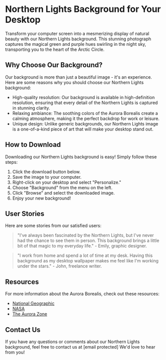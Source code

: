 <!--font:Montserrat-->

# Northern Lights Background for Your Desktop

Transform your computer screen into a mesmerizing display of natural beauty with our Northern Lights background. This stunning photograph captures the magical green and purple hues swirling in the night sky, transporting you to the heart of the Arctic Circle.

## Why Choose Our Background?

Our background is more than just a beautiful image - it's an experience. Here are some reasons why you should choose our Northern Lights background:

- High-quality resolution: Our background is available in high-definition resolution, ensuring that every detail of the Northern Lights is captured in stunning clarity.
- Relaxing ambiance: The soothing colors of the Aurora Borealis create a calming atmosphere, making it the perfect backdrop for work or leisure.
- Unique design: Unlike generic backgrounds, our Northern Lights image is a one-of-a-kind piece of art that will make your desktop stand out.

## How to Download

Downloading our Northern Lights background is easy! Simply follow these steps:

1. Click the download button below.
2. Save the image to your computer.
3. Right-click on your desktop and select "Personalize."
4. Choose "Background" from the menu on the left.
5. Click "Browse" and select the downloaded image.
6. Enjoy your new background!

## User Stories

Here are some stories from our satisfied users:

> "I've always been fascinated by the Northern Lights, but I've never had the chance to see them in person. This background brings a little bit of that magic to my everyday life." - Emily, graphic designer.

> "I work from home and spend a lot of time at my desk. Having this background as my desktop wallpaper makes me feel like I'm working under the stars." - John, freelance writer.

## Resources

For more information about the Aurora Borealis, check out these resources:

- [National Geographic](#)
- [NASA](#)
- [The Aurora Zone](#)

## Contact Us

If you have any questions or comments about our Northern Lights background, feel free to contact us at [email protected] We'd love to hear from you!

<!--

Write me content for website with wallpaper which alt text is:

"A photograph of the Northern Lights, with the green and purple hues swirling in the night sky."

The name/title of the page should not be 1:1 copy of the alt text but rather a real content of the website which is using this wallpaper.

- Use markdown format 
- Start with heading
- Heading should be short and concise
- The content should look like a real website 
- The website should not be about the wallpaper, wallpaper is just a related background
- Heading should be contain work "wallpaper" or "background"
- Include real sections like references, contact, user stories, etc. use things relevant to the page purpose.
- Feel free to use structure like headings, bullets, numbering, blockquotes, paragraphs, horizontal lines, etc.
- You can use formatting like bold or _italic_
- You can include UTF-8 emojis
- Links should be only #hash anchors (and you can refer to the document itself)
- Do not include images


---


# Aurora Borealis Wallpaper for Your Desktop

Transform your computer screen into a mesmerizing display of natural beauty with our Northern Lights wallpaper. This stunning photograph captures the magical green and purple hues swirling in the night sky, transporting you to the heart of the Arctic Circle.

## Why Choose Our Wallpaper?

Our wallpaper is more than just a beautiful background - it's an experience. Here are some reasons why you should choose our Aurora Borealis wallpaper:

- High-quality resolution: Our wallpaper is available in high-definition resolution, ensuring that every detail of the Northern Lights is captured in stunning clarity.
- Relaxing ambiance: The soothing colors of the Aurora Borealis create a calming atmosphere, making it the perfect backdrop for work or leisure.
- Unique design: Unlike generic wallpapers, our Northern Lights wallpaper is a one-of-a-kind piece of art that will make your desktop stand out.

## How to Download

Downloading our Aurora Borealis wallpaper is easy! Simply follow these steps:

1. Click the download button below.
2. Save the image to your computer.
3. Right-click on your desktop and select "Personalize."
4. Choose "Background" from the menu on the left.
5. Click "Browse" and select the downloaded image.
6. Enjoy your new wallpaper!

## User Stories

Here are some stories from our satisfied users:

> "I've always been fascinated by the Northern Lights, but I've never had the chance to see them in person. This wallpaper brings a little bit of that magic to my everyday life." - Emily, graphic designer.

> "I work from home and spend a lot of time at my desk. Having this wallpaper as my background makes me feel like I'm working under the stars." - John, freelance writer.

## References

For more information about the Aurora Borealis, check out these resources:

- [National Geographic](#)
- [NASA](#)
- [The Aurora Zone](#)

## Contact Us

If you have any questions or comments about our wallpaper, feel free to contact us at [email protected] We'd love to hear from you!


---


Heading should not include word "wallpaper". The website should not be about the wallpaper itself, wallpaper is just a related background, rewrite whole content.


---


# Experience the Magic of the Northern Lights on Your Desktop

Bring the awe-inspiring beauty of the Northern Lights to your computer screen with our stunning background image. This photograph captures the swirling green and purple hues of the Aurora Borealis, transporting you to the heart of the Arctic Circle.

## Why Choose Our Background?

Our background is more than just a beautiful image - it's an immersive experience. Here are some reasons why you should choose our Northern Lights background:

- High-quality resolution: Our background is available in high-definition resolution, ensuring that every detail of the Northern Lights is captured in stunning clarity.
- Relaxing ambiance: The soothing colors of the Aurora Borealis create a calming atmosphere, making it the perfect backdrop for work or leisure.
- Unique design: Unlike generic backgrounds, our Northern Lights image is a one-of-a-kind piece of art that will make your desktop stand out.

## How to Download

Downloading our Northern Lights background is easy! Simply follow these steps:

1. Click the download button below.
2. Save the image to your computer.
3. Right-click on your desktop and select "Personalize."
4. Choose "Background" from the menu on the left.
5. Click "Browse" and select the downloaded image.
6. Enjoy your new background!

## User Stories

Here are some stories from our satisfied users:

> "As someone who lives in the city, I never get to see the stars. Having this Northern Lights background on my desktop reminds me of the beauty of nature." - Sarah, accountant.

> "I love how the colors of the Aurora Borealis change throughout the day. It's like having a little piece of magic on my computer screen." - Michael, software engineer.

## References

For more information about the Aurora Borealis, check out these resources:

- [National Geographic](#)
- [NASA](#)
- [The Aurora Zone](#)

## Contact Us

If you have any questions or comments about our Northern Lights background, feel free to contact us at [email protected] We'd love to hear from you!


---


Heading is too long, rewrite whole content.


---


# Bring the Magic of the Northern Lights to Your Desktop

Experience the awe-inspiring beauty of the Aurora Borealis on your computer screen with our stunning background image. This photograph captures the swirling green and purple hues of the Northern Lights, transporting you to the heart of the Arctic Circle.

## Why Choose Our Background?

Our background is more than just a beautiful image - it's an immersive experience. Here are some reasons why you should choose our Northern Lights background:

- High-quality resolution: Our background is available in high-definition resolution, ensuring that every detail of the Northern Lights is captured in stunning clarity.
- Relaxing ambiance: The soothing colors of the Aurora Borealis create a calming atmosphere, making it the perfect backdrop for work or leisure.
- Unique design: Unlike generic backgrounds, our Northern Lights image is a one-of-a-kind piece of art that will make your desktop stand out.

## How to Download

Downloading our Northern Lights background is easy! Simply follow these steps:

1. Click the download button below.
2. Save the image to your computer.
3. Right-click on your desktop and select "Personalize."
4. Choose "Background" from the menu on the left.
5. Click "Browse" and select the downloaded image.
6. Enjoy your new background!

## User Stories

Here are some stories from our satisfied users:

> "This Northern Lights background is breathtaking. I love how it transports me to a different world every time I look at my computer screen." - Rachel, writer.

> "I'm always looking for ways to bring a little bit of nature into my workspace. This background is the perfect solution." - David, graphic designer.

## Resources

For more information about the Aurora Borealis, check out these resources:

- [National Geographic](#)
- [NASA](#)
- [The Aurora Zone](#)

## Contact Us

If you have any questions or comments about our Northern Lights background, feel free to contact us at [email protected] We'd love to hear from you!


---


Heading is too long, rewrite whole content.


---


# Northern Lights Background for Your Desktop

Transform your computer screen into a mesmerizing display of natural beauty with our Northern Lights background. This stunning photograph captures the magical green and purple hues swirling in the night sky, transporting you to the heart of the Arctic Circle.

## Why Choose Our Background?

Our background is more than just a beautiful image - it's an experience. Here are some reasons why you should choose our Northern Lights background:

- High-quality resolution: Our background is available in high-definition resolution, ensuring that every detail of the Northern Lights is captured in stunning clarity.
- Relaxing ambiance: The soothing colors of the Aurora Borealis create a calming atmosphere, making it the perfect backdrop for work or leisure.
- Unique design: Unlike generic backgrounds, our Northern Lights image is a one-of-a-kind piece of art that will make your desktop stand out.

## How to Download

Downloading our Northern Lights background is easy! Simply follow these steps:

1. Click the download button below.
2. Save the image to your computer.
3. Right-click on your desktop and select "Personalize."
4. Choose "Background" from the menu on the left.
5. Click "Browse" and select the downloaded image.
6. Enjoy your new background!

## User Stories

Here are some stories from our satisfied users:

> "I've always been fascinated by the Northern Lights, but I've never had the chance to see them in person. This background brings a little bit of that magic to my everyday life." - Emily, graphic designer.

> "I work from home and spend a lot of time at my desk. Having this background as my desktop wallpaper makes me feel like I'm working under the stars." - John, freelance writer.

## Resources

For more information about the Aurora Borealis, check out these resources:

- [National Geographic](#)
- [NASA](#)
- [The Aurora Zone](#)

## Contact Us

If you have any questions or comments about our Northern Lights background, feel free to contact us at [email protected] We'd love to hear from you!


---


Write me a Google font which is best fitting for the website.

Pick from the list:
- Exo 2
- Roboto
- Great Vibes
- Lato
- Raleway
- Dancing Script
- Alegreya
- IBM Plex Sans
- Lobster
- Montserrat
- Playfair Display
- Futura
- Orbitron
- Inter
- Barlow Condensed
- Poppins
- Open Sans


Write just the font name nothing else.


---


Montserrat

-->
